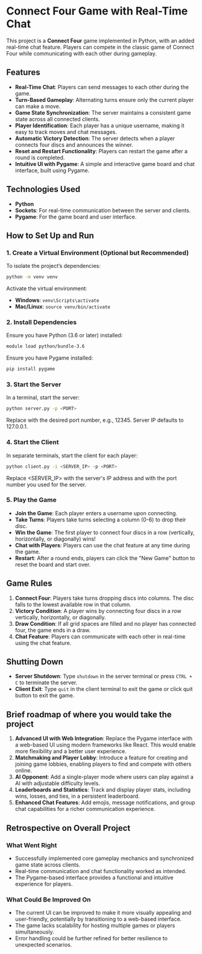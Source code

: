 
# Connect Four Game with Real-Time Chat

This project is a **Connect Four** game implemented in Python, with an added real-time chat feature. Players can compete in the classic game of Connect Four while communicating with each other during gameplay.

## Features

- **Real-Time Chat**: Players can send messages to each other during the game.
- **Turn-Based Gameplay**: Alternating turns ensure only the current player can make a move.
- **Game State Synchronization**: The server maintains a consistent game state across all connected clients.
- **Player Identification**: Each player has a unique username, making it easy to track moves and chat messages.
- **Automatic Victory Detection**: The server detects when a player connects four discs and announces the winner.
- **Reset and Restart Functionality**: Players can restart the game after a round is completed.
- **Intuitive UI with Pygame**: A simple and interactive game board and chat interface, built using Pygame.

## Technologies Used

- **Python**
- **Sockets**: For real-time communication between the server and clients.
- **Pygame**: For the game board and user interface.

## How to Set Up and Run

### 1. Create a Virtual Environment (Optional but Recommended)

To isolate the project’s dependencies:

```bash
python -m venv venv
```

Activate the virtual environment:

- **Windows**: `venv\Scripts\activate`
- **Mac/Linux**: `source venv/bin/activate`

### 2. Install Dependencies
Ensure you have Python (3.6 or later) installed:

```bash
module load python/bundle-3.6

```

Ensure you have Pygame installed:

```bash
pip install pygame

```

### 3. Start the Server

In a terminal, start the server:

```bash
python server.py -p <PORT>

```
Replace <PORT> with the desired port number, e.g., 12345.
Server IP defaults to 127.0.0.1.

### 4. Start the Client

In separate terminals, start the client for each player:

```bash
python client.py -i <SERVER_IP> -p <PORT>

```

Replace <SERVER_IP> with the server's IP address and <PORT> with the port number you used for the server.

### 5. Play the Game

- **Join the Game**: Each player enters a username upon connecting.
- **Take Turns**: Players take turns selecting a column (0-6) to drop their disc.
- **Win the Game**: The first player to connect four discs in a row (vertically, horizontally, or diagonally) wins!
- **Chat with Players**: Players can use the chat feature at any time during the game.
- **Restart**: After a round ends, players can click the "New Game" button to reset the board and start over.

## Game Rules

1. **Connect Four**: Players take turns dropping discs into columns. The disc falls to the lowest available row in that column.
2. **Victory Condition**: A player wins by connecting four discs in a row vertically, horizontally, or diagonally.
3. **Draw Condition**: If all grid spaces are filled and no player has connected four, the game ends in a draw.
4. **Chat Feature**: Players can communicate with each other in real-time using the chat feature.

## Shutting Down

- **Server Shutdown**: Type `shutdown` in the server terminal or press `CTRL + C` to terminate the server.
- **Client Exit**: Type `quit` in the client terminal to exit the game or click quit button to exit the game.

## Brief roadmap of where you would take the project

1. **Advanced UI with Web Integration**: Replace the Pygame interface with a web-based UI using modern frameworks like React. This would enable more flexibility and a better user experience.
2. **Matchmaking and Player Lobby**: Introduce a feature for creating and joining game lobbies, enabling players to find and compete with others online.
3. **AI Opponent**: Add a single-player mode where users can play against a AI with adjustable difficulty levels.
4. **Leaderboards and Statistics**: Track and display player stats, including wins, losses, and ties, in a persistent leaderboard.
5. **Enhanced Chat Features**: Add emojis, message notifications, and group chat capabilities for a richer communication experience.

## Retrospective on Overall Project

### What Went Right

- Successfully implemented core gameplay mechanics and synchronized game state across clients.
- Real-time communication and chat functionality worked as intended.
- The Pygame-based interface provides a functional and intuitive experience for players.

### What Could Be Improved On

- The current UI can be improved to make it more visually appealing and user-friendly, potentially by transitioning to a web-based interface.
- The game lacks scalability for hosting multiple games or players simultaneously.
- Error handling could be further refined for better resilience to unexpected scenarios.


